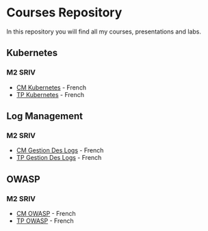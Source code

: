 # Courses Repository
In this repository you will find all my courses, presentations and labs.

## Kubernetes
### M2 SRIV
- [CM Kubernetes](./kubernetes/cm-kubernetes.pdf) - French
- [TP Kubernetes](./kubernetes/tp-kubernetes.pdf) - French

## Log Management
### M2 SRIV
- [CM Gestion Des Logs](./logs/cm-gestion-des-logs.pdf) - French
- [TP Gestion Des Logs](./logs/tp-gestion-des-logs.pdf) - French

## OWASP
### M2 SRIV
- [CM OWASP](./owasp/cm-owasp.pdf) - French
- [TP OWASP](./owasp/tp-owasp.pdf) - French
